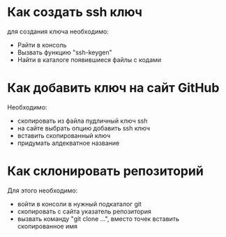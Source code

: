 # Как создать ssh ключ
для создания ключа необходимо:
* Pайти в консоль
* Вызвать функцию "ssh-keygen"
* Найти в каталоге появившиеся файлы с кодами

# Как добавить ключ на сайт GitHub
Необходимо:
* скопировать из файла пудличный ключ ssh
* на сайте выбрать опцию добавить ssh ключ
* вставить скопированный ключ
* придумать алдекватное название

# Как склонировать репозиторий
Для этого необходимо:
* войти в консоли в нужный подкаталог git
* скопировать с сайта указатель репозитория
* вызвать команду "git clone ...", вместо точек вставить скопированное имя
